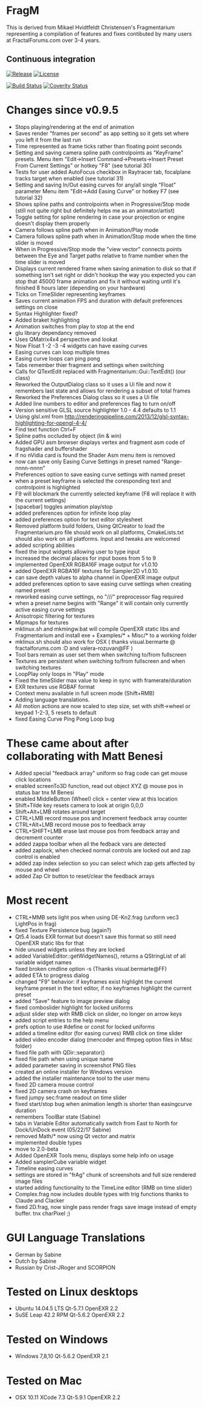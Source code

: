 
# FragM
This is derived from Mikael Hvidtfeldt Christensen's Fragmentarium representing a compilation of features and fixes contibuted by many users at FractalForums.com over 3-4 years.

Continuous integration
----------------------
[![Release][release-image]][releases]
[![License][license-image]][license]

[release-image]: https://img.shields.io/badge/release-2.0.0-green.svg?style=flat
[releases]: https://github.com/3Dickulus/FragM/releases

[license-image]: https://img.shields.io/badge/license-GPL3-green.svg?style=flat
[license]: https://github.com/3Dickulus/FragM/blob/master/LICENSE

[![Build Status](https://travis-ci.org/3Dickulus/FragM.svg?branch=master)](https://travis-ci.org/3Dickulus/FragM)
[![Coverity Status][coverity-image]][coverity-scan]

[coverity-image]: https://scan.coverity.com/projects/14365/badge.svg?flat=1
[coverity-scan]: https://scan.coverity.com/projects/3dickulus-fragm
 
# Changes since v0.9.5
+ Stops playing/rendering at the end of animation
+ Saves render "frames per second" as app setting so it gets set where you left it from the last run
+ Time represented as frame ticks rather than floating point seconds
+ Setting and saving camera spline path controlpoints as "KeyFrame" presets. Menu item "Edit->Insert Command->Presets->Insert Preset From Current Settings" or hotkey "F8" (see tutorial 30)
+ Tests for user added AutoFocus checkbox in Raytracer tab, focalplane tracks target when enabled (see tutorial 31)
+ Setting and saving In/Out easing curves for any/all single "Float" parameter Menu item "Edit->Add Easing Curve" or hotkey F7 (see tutorial 32)
+ Shows spline paths and controlpoints when in Progressive/Stop mode (still not quite right but definitely helps me as an animator/artist)
+ Toggle setting for spline rendering in case your projection or engine doesn't display them properly
+ Camera follows spline path when in Animation/Play mode
+ Camera follows spline path when in Animation/Stop mode when the time slider is moved
+ When in Progressive/Stop mode the "view vector" connects points between the Eye and Target paths relative to frame number when the time slider is moved
+ Displays current rendered frame when saving animation to disk so that if something isn't set right or didn't hookup the way you expected you can stop that 45000 frame animation and fix it without waiting until it's finished 8 hours later (depending on your hardware)
+ Ticks on TimeSlider representing keyframes
+ Saves current animation FPS and duration with default preferences settings on close
+ Syntax Highlighter fixed?
+ Added braket highlighting
+ Animation switches from play to stop at the end
+ glu library dependancy removed
+ Uses QMatrix4x4 perspective and lookat
+ Now Float 1 -2 -3 -4 widgets can have easing curves
+ Easing curves can loop multiple times
+ Easing curve loops can ping pong
+ Tabs remember thier fragment and settings when switching
+ Calls for QTextEdit replaced with Fragmentarium::Gui::TextEdit() (our class)
+ Reworked the OutputDialog class so it uses a Ui file and now it remembers last state and allows for rendering a subset of total frames
+ Reworked the Preferences Dialog class so it uses a Ui file
+ Added line numbers to editor and preferences flag to turn on/off
+ Version sensitive GLSL source highlighter 1.0 - 4.4 defaults to 1.1
+ Using glsl.xml from http://renderingpipeline.com/2013/12/glsl-syntax-highlighting-for-opengl-4-4/ 
+ Find text function Ctrl+F
+ Spline paths occluded by object (lin & win)
+ Added GPU asm browser displays vertex and fragment asm code of fragshader and buffershader
+ if no nVidia card is found the Shader Asm menu item is removed
+ now can save only Easing Curve Settings in preset named "Range-nnnn-nnnn"
+ Preferences option to save easing curve settings with named preset
+ when a preset keyframe is selected the coresponding text and controlpoint is highlighted
+ F9 will blockmark the currently selected keyframe (F8 will replace it with the current settings)
+ [spacebar] toggles animation play/stop
+ added preferences option for infinite loop play
+ added preferences option for text editor stylesheet
+ Removed platform build folders, Using QtCreator to load the Fragmentarium.pro file should work on all platforms, CmakeLists.txt should also work on all platforms. Input and tweaks are welcomed
+ added scripting abilities
+ fixed the input widgets allowing user to type input
+ increased the decimal places for input boxes from 5 to 9
+ implemented OpenEXR RGBA16F image output for v1.0.10
+ added OpenEXR RGBA16F textures for Sampler2D v1.0.10.
+ can save depth values to alpha channel in OpenEXR image output
+ added preferences option to save easing curve settings when creating named preset
+ reworked easing curve settings, no "///" preprocessor flag required
+ when a preset name begins with "Range" it will contain only currently active easing curve settings
+ Anisotropic filtering for textures
+ Mipmaps for textures
+ mklinux.sh and mkmingw.bat will compile OpenEXR static libs and Fragmentarium and install exe + Examples/* + Misc/* to a working folder
+ mklinux.sh should also work for OSX ( thanks visual.bermarte @ fractalforums.com :D and valera-rozuvan@FF )
+ Tool bars remain as user set them when switching to/from fullscreen
+ Textures are persistent when switching to/from fullscreen and when switching textures
+ LoopPlay only loops in "Play" mode
+ Fixed the timeSlider max value to keep in sync with framerate/duration
+ EXR textures use RGBAF format
+ Context menu available in full screen mode (Shift+RMB)
+ Adding language translations.
+ All motion actions are now scaled to step size, set with shift->wheel or keypad 1-2-3, 5 resets to default
+ fixed Easing Curve Ping Pong Loop bug

# These came about after collaborating with Matt Benesi
+ Added special "feedback array" uniform so frag code can get mouse click locations
+ enabled screenTo3D function, read out object XYZ @ mouse pos in status bar tnx M Benesi
+ enabled MiddleButton (Wheel) click = center view at this location
+ Shift+Tilde key resets camera to look at origin 0,0,0
+ Shift+Alt+LMB rotates around target
+ CTRL+LMB record mouse pos and increment feedback array counter
+ CTRL+Alt+LMB record mouse pos to feedback array
+ CTRL+SHIFT+LMB erase last mouse pos from feedback array and decrement counter
+ added zappa toolbar when all the fedback vars are detected
+ added zaplock, when checked normal controls are locked out and zap control is enabled
+ added zap index selection so you can select which zap gets affected by mouse and wheel
+ added Zap Clr button to reset/clear the feedback arrays

# Most recent
+ CTRL+MMB sets light pos when using DE-Kn2.frag (uniform vec3 LightPos in frag)
+ fixed Texture Persistence bug (again?)
+ Qt5.4 loads EXR format but doesn't save this format so still need OpenEXR static libs for that
+ hide unused widgets unless they are locked
+ added VariableEditor::getWidgetNames(), returns a QStringList of all variable widget names
+ fixed broken cmdline option -s (Thanks visual.bermarte@FF)
+ added ETA to progress dialog
+ changed "F9" behavior: if keyframes exist highlight the current keyframe preset in the text editor, if no keyframes highlight the current preset
+ added "Save" feature to image preview dialog
+ fixed comboslider highlight for locked uniforms
+ adjust slider step with RMB click on slider, no longer on arrow keys
+ added script entries to the help menu
+ prefs option to use #define or const for locked uniforms
+ added a timeline editor (for easing curves) RMB click on time slider
+ added video encoder dialog (mencoder and ffmpeg option files in Misc folder)
+ fixed file path with QDir::separator()
+ fixed file path when using unique name
+ added parameter saving in screenshot PNG files
+ created an online installer for Windows version
+ added the installer maintenance tool to the user menu
+ fixed 2D camera mouse control
+ fixed 2D camera crash on keyframes
+ fixed jumpy sec:frame readout on time slider
+ fixed start/stop bug when animation length is shorter than easingcurve duration
+ remembers ToolBar state (Sabine)
+ tabs in Variable Editor automatically switch from East to North for Dock/UnDock event (05/22/17 Sabine)
+ removed Math/* now using Qt vector and matrix
+ implemented double types
+ move to 2.0-beta
+ Added OpenEXR Tools menu, displays some help info on usage
+ Added samplerCube variable widget
+ Timeline easing curves
+ settings are stored in "frAg" chunk of screenshots and full size rendered image files
+ started adding functionality to the TimeLine editor (RMB on time slider)
+ Complex.frag now includes double types with trig functions thanks to Claude and Clacker
+ fixed 2D.frag, now single pass render frags save image instead of empty buffer. tnx charPixel ;)

# GUI Language Translations
+ German by Sabine
+ Dutch by Sabine
+ Russian by Crist-JRoger and SCORPION

# Tested on Linux desktops
+ Ubuntu 14.04.5 LTS Qt-5.7.1 OpenEXR 2.2 
+ SuSE Leap 42.2 RPM Qt-5.6.2 OpenEXR 2.2 

# Tested on Windows
+ Windows 7,8,10 Qt-5.6.2  OpenEXR 2.1

# Tested on Mac
+ OSX 10.11 XCode 7.3 Qt-5.9.1 OpenEXR 2.2
